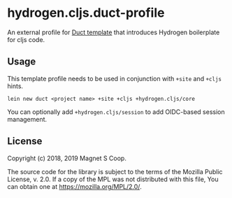 # hydrogen.cljs.duct-profile

An external profile for [Duct template](https://github.com/duct-framework/duct) that introduces Hydrogen boilerplate for cljs code.

## Usage

This template profile needs to be used in conjunction with `+site` and `+cljs` hints.

`lein new duct <project name> +site +cljs +hydrogen.cljs/core`

You can optionally add `+hydrogen.cljs/session` to add OIDC-based session management.

## License

  Copyright (c) 2018, 2019 Magnet S Coop.

The source code for the library is subject to the terms of the Mozilla Public License, v. 2.0. If a copy of the MPL was not distributed with this file, You can obtain one at https://mozilla.org/MPL/2.0/.
